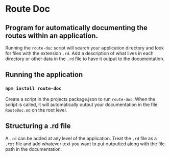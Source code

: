# Route Doc

## Program for automatically documenting the routes within an application.

Running the `route-doc` script will search your application directory and look for files with the extension `.rd`. Add a description of what lives in each directory or other data in the `.rd` file to have it output to the documentation.

## Running the application

### `npm install route-doc`

Create a script in the projects package.json to run `route-doc`. When the script is called, it will automatically output your documentation in the file `RouteDoc.md` on the root level.

## Structuring a .rd file

A `.rd` can be added at any level of the application. Treat the `.rd` file as a `.txt` file and add whatever text you want to put outputted along with the file path in the documentation.
